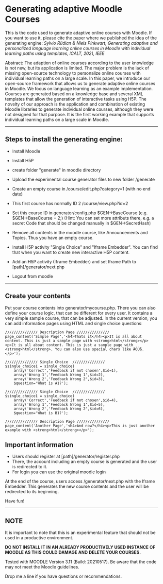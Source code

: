 # Generating adaptive Moodle Courses
This is the code used to generate adaptive online courses with Moodle. If you want to use it, please cite the paper where we published the idea of the generating engine:
<i>Sylvio Rüdian & Niels Pinkwart, Generating adaptive and personalized language learning online courses in Moodle with individual learning paths using templates, ICALT, 2021, IEEE</i>

Abstract: The adaption of online courses according to the user knowledge is not new, but its application is limited. The major problem is the lack of missing open-source technology to personalize online courses with individual learning paths on a large scale. In this paper, we introduce our open-source framework that allows us to generate adaptive online courses in Moodle. We focus on language learning as an example implementation. Courses are generated based on a knowledge base and several XML templates that allow the generation of interactive tasks using H5P. The novelty of our approach is the application and combination of existing Moodle libraries to generate individual online courses, although they were not designed for that purpose. It is the first working example that supports individual learning paths on a large scale in Moodle. 
<hr>
<h2>Steps to install the generating engine:</h2>

- Install Moodle
- Install H5P
- create folder "generate" in moodle directory
- Upload the experimental course generator files to new folder /generate

- Create an empty course in /course/edit.php?category=1 (with no end date)

- This first course has normally ID 2 /course/view.php?id=2

- Set this course ID in generator/config.php $GEN->BaseCourse (e.g. $GEN->BaseCourse = 2;)
(Hint: You can set more attributs there, e.g. a secret Code that should be changed manually in $GEN->SecretHash)

- Remove all contents in the moodle course, like Announcements and Topics. Thus you have an empty course.

- Install H5P activity "Single Choice" and "Iframe Embedder". You can find that when you want to create new interactive H5P content.

- Add an H5P activity (Iframe Embedder) and set Iframe Path to [path]/generator/next.php

- Logout from moodle
<hr>
<h2> Create your contents</h2>

Put your course contents into generator/mycourse.php. There you can also define your course logic, that can be different for every user. It contains a very simple sample course, that can be adjusted. In the current version, you can add information pages using HTML and single choice questions:

	/////////////// Description Page ///////////////
	page_content('Simple Page','<h4>Thats it</h4><p>It is all about content. This is just a sample page with <strong>html</strong></p><p>It is all about content. This is just a sample page with <strong>html</strong>. You can also use special chars like ÄÖÜß.</p>');
	
	/////////////// Single Choice  ///////////////
	$single_choice1 = single_choice(
		array('Correct','Feedback if not chosen',$id=1), 
		array('Wrong 1','Feedback Wrong 1',$id=2), 
		array('Wrong 2','Feedback Wrong 2',$id=3), 
		$question='What is A1?');
	
	/////////////// Single Choice  ///////////////
	$single_choice1 = single_choice(
		array('Correct','Feedback if not chosen',$id=4), 
		array('Wrong 1','Feedback Wrong 1',$id=5), 
		array('Wrong 2','Feedback Wrong 2',$id=6), 
		$question='What is B1?');
	
	/////////////// Description Page ///////////////
	page_content('Another Page','<h4>And now?</h4><p>This is just another example with <strong>html</strong></p>');

<h2>Important information</h2>

- Users should register at [path]/generator/register.php
- There, the account including an empty course is generated and the user is redirected to it.
- For login you can use the original moodle login

At the end of the course, users access /generator/next.php with the Iframe Embedder. This generates the new course contents and the user will be redirected to its beginning.

Have fun!
<hr>
<h2>NOTE</h2>
It is important to note that this is an experimental feature that should not be used in a productive environment.

<b>DO NOT INSTALL IT IN AN ALREADY PRODUCTIVELY USED INSTANCE OF MOODLE AS THIS COULD DAMAGE AND DELETE YOUR COURSES.</b>


Tested with MOODLE Version 3.11 (Build: 20210517). Be aware that the code may not meet the Moodle guidelines.

Drop me a line if you have questions or recommendations.
